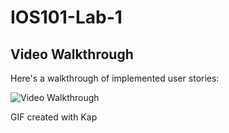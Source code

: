 # IOS101-Lab-1

## Video Walkthrough

Here's a walkthrough of implemented user stories:

<img src='lab1.gif' title='Video Walkthrough' width='' alt='Video Walkthrough' />

<!-- Replace this with whatever GIF tool you used! -->
GIF created with Kap  
